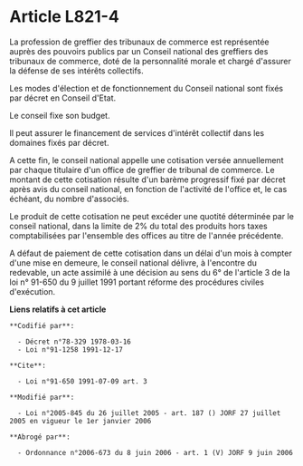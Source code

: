 # Article L821-4

La profession de greffier des tribunaux de commerce est représentée auprès des pouvoirs publics par un Conseil national des
greffiers des tribunaux de commerce, doté de la personnalité morale et chargé d'assurer la défense de ses intérêts
collectifs.

Les modes d'élection et de fonctionnement du Conseil national sont fixés par décret en Conseil d'Etat.

Le conseil fixe son budget.

Il peut assurer le financement de services d'intérêt collectif dans les domaines fixés par décret.

A cette fin, le conseil national appelle une cotisation versée annuellement par chaque titulaire d'un office de greffier de
tribunal de commerce. Le montant de cette cotisation résulte d'un barème progressif fixé par décret après avis du conseil
national, en fonction de l'activité de l'office et, le cas échéant, du nombre d'associés.

Le produit de cette cotisation ne peut excéder une quotité déterminée par le conseil national, dans la limite de 2% du total
des produits hors taxes comptabilisées par l'ensemble des offices au titre de l'année précédente.

A défaut de paiement de cette cotisation dans un délai d'un mois à compter d'une mise en demeure, le conseil national
délivre, à l'encontre du redevable, un acte assimilé à une décision au sens du 6° de l'article 3 de la loi n° 91-650 du 9
juillet 1991 portant réforme des procédures civiles d'exécution.

**Liens relatifs à cet article**

	**Codifié par**:

	  - Décret n°78-329 1978-03-16
	  - Loi n°91-1258 1991-12-17

	**Cite**:

	  - Loi n°91-650 1991-07-09 art. 3

	**Modifié par**:

	  - Loi n°2005-845 du 26 juillet 2005 - art. 187 () JORF 27 juillet 2005 en vigueur le 1er janvier 2006

	**Abrogé par**:

	  - Ordonnance n°2006-673 du 8 juin 2006 - art. 1 (V) JORF 9 juin 2006
